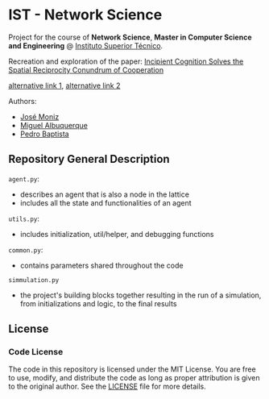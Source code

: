 # IST - Network Science

Project for the course of **Network Science**, **Master in Computer Science and Engineering** @ [Instituto Superior Técnico](https://tecnico.ulisboa.pt/en/).

Recreation and exploration of the paper: [Incipient Cognition Solves the Spatial Reciprocity Conundrum of Cooperation](https://journals.plos.org/plosone/article?id=10.1371/journal.pone.0017939)

[alternative link 1](https://pmc.ncbi.nlm.nih.gov/articles/PMC3058056/), [alternative link 2](https://repositorium.uminho.pt/handle/1822/63299)

Authors:
- [José Moniz](https://github.com/zertm07)
- [Miguel Albuquerque](https://github.com/miguel-msa)
- [Pedro Baptista](https://github.com/pbaptista01)

## Repository General Description

`agent.py`: 
- describes an agent that is also a node in the lattice
- includes all the state and functionalities of an agent

`utils.py`:
- includes initialization, util/helper, and debugging functions

`common.py`:
- contains parameters shared throughout the code

`simmulation.py`
- the project's building blocks together resulting in the run of a simulation, from initializations and logic, to the final results

## License

### Code License

The code in this repository is licensed under the MIT License. You are free to use, modify, and distribute the code as long as proper attribution is given to the original author. See the [LICENSE](LICENSE) file for more details.
